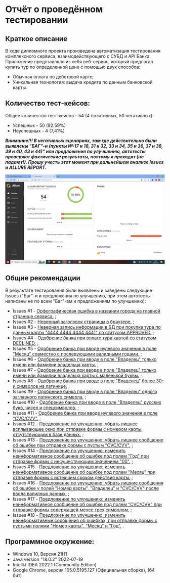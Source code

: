 # Отчёт о проведённом тестировании

## Краткое описание
В ходе дипломного проекта произведена автоматизация тестирования комплексного сервиса, взаимодействующего с СУБД и API Банка. Приложение представляло из себя веб-сервис, который предлагал купить тур по определенной цене с помощью двух способов:
- Обычная оплата по дебетовой карте; 
- Уникальная технология: выдача кредита по данным банковской карты.

## Количество тест-кейсов:
Общее количество тест-кейсов - 54 (4 позитивных, 50 негативных):

- Успешных - 50 (92.59%)
- Неуспешных - 4 (7,41%)

***Внимание!!! В негативных сценариях, там где действительно были выявлены "БАГ"-и (пункты №:17 и 18, 31 и 32, 33 и 34, 35 и 36, 37 и 38, 39 и 40, 43 и 44)" или предложения по улучшению, автотесты проверяют фактические результаты, поэтому и проходят (не падают!). Прошу учесть этот момент при дальнейшем анализе Issues и ALLURE REPORT.***

![img.png](img.png)

## Общие рекомендации
В результате тестирования были выявлены и заведены следующие Issues ("Баг"-и и предложения по улучшению, при этом автотесты написаны не по всем "Баг"-ам и предложениям по улучшению):
- Issues #1 - [Орфографическая ошибка в названии города на главной странице сервиса.](https://github.com/edgaraga/QA-Diploma/issues/1) ;
- Issues #2 - [Неверный заголовок страницы в браузере.](https://github.com/edgaraga/QA-Diploma/issues/2) ;
- Issues #3 - [Неверная запись информации в БД при покупке тура по данным карты "4444 4444 4444 4441" со статусом APPROVED.](https://github.com/edgaraga/QA-Diploma/issues/3) ;
- Issues #4 - [Одобрение банка при оплате тура картой со статусом DECLINED.](https://github.com/edgaraga/QA-Diploma/issues/4) ;
- Issues #5 - [Одобрение банка при вводе нулевого значения в поле "Месяц" совместно с последующими валидными годами.](https://github.com/edgaraga/QA-Diploma/issues/5) ;
- Issues #6 - [Одобрение банка при вводе в поле "Владелец" только имени или фамилии владельца карты.](https://github.com/edgaraga/QA-Diploma/issues/6) ;
- Issues #7 - [Одобрение банка при вводе в поле "Владелец" только имени или фамилии владельца карты с маленькой буквы.](https://github.com/edgaraga/QA-Diploma/issues/7) ;
- Issues #8 - [Одобрение банка при вводе в поле "Владелец" более 30-и символов на латинице.](https://github.com/edgaraga/QA-Diploma/issues/8) ;
- Issues #9 - [Одобрение банка при вводе в поле "Владелец" одного заглавного латинского символа.](https://github.com/edgaraga/QA-Diploma/issues/9) ;
- Issues #10 - [Одобрение банка при вводе в поле "Владелец" русских букв, чисел и спецсимволов.](https://github.com/edgaraga/QA-Diploma/issues/10) ;
- Issues #11 - [Одобрение банка при вводе нулевого значения в поле "CVC/CVV".](https://github.com/edgaraga/QA-Diploma/issues/11) ;
- Issues #12 - [Предложение по улучшению: убрать лишнее всплывающее окно при отправке формы с номером карты, отсутствующим в базе данных.](https://github.com/edgaraga/QA-Diploma/issues/12) ;
- Issues #13 - [Предложение по улучшению: убрать лишнее сообщение об ошибке при отправке формы с пустым "CVC/CVV".](https://github.com/edgaraga/QA-Diploma/issues/13) ;
- Issues #14 - [Предложение по улучшению: изменить неинформативное сообщение об ошибке под полем "Год" при отправке формы с несуществующим значением "00".](https://github.com/edgaraga/QA-Diploma/issues/14) ;
- Issues #15 - [Предложение по улучшению: изменить неинформативное сообщение об ошибке под полем "Месяц" при отправке формы с истекшим сроком действия карты.](https://github.com/edgaraga/QA-Diploma/issues/15) ;
- Issues #16 - [Предложение по улучшению: убрать лишние сообщения об ошибке у полей "Номер карты", "Владелец" и "CVC/CVV" после ввода валидных данных.](https://github.com/edgaraga/QA-Diploma/issues/16) ;
- Issues #17 - [Предложение по улучшению: изменить неинформативное сообщение об ошибке под полем "CVC/CVV" при отправке формы содержащей менее трех символом.](https://github.com/edgaraga/QA-Diploma/issues/17) ;
- Issues #18 - [Предложение по улучшению: изменить неинформативные сообщения об ошибках, при отправке формы с пустыми полями "Номер карты", "Месяц" и "Год".](https://github.com/edgaraga/QA-Diploma/issues/18) .

## Программное окружение:
- Windows 10, Версия 21H1
- Java version "18.0.2" 2022-07-19
- IntelliJ IDEA 2022.1 (Community Edition)
- Google Chrome, версия 105.0.5195.127 (Официальная сборка), (64 бит)
